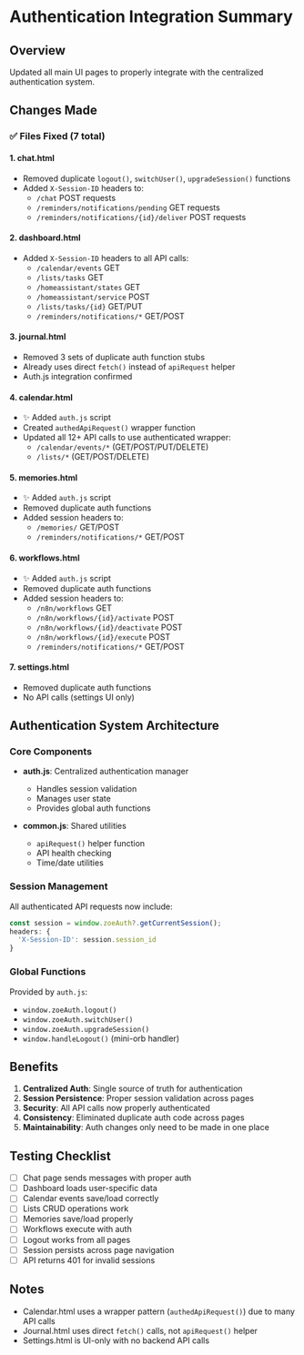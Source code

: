 # Authentication Integration Summary

## Overview
Updated all main UI pages to properly integrate with the centralized authentication system.

## Changes Made

### ✅ Files Fixed (7 total)

#### 1. **chat.html**
- Removed duplicate `logout()`, `switchUser()`, `upgradeSession()` functions
- Added `X-Session-ID` headers to:
  - `/chat` POST requests
  - `/reminders/notifications/pending` GET requests
  - `/reminders/notifications/{id}/deliver` POST requests

#### 2. **dashboard.html**
- Added `X-Session-ID` headers to all API calls:
  - `/calendar/events` GET
  - `/lists/tasks` GET
  - `/homeassistant/states` GET
  - `/homeassistant/service` POST
  - `/lists/tasks/{id}` GET/PUT
  - `/reminders/notifications/*` GET/POST

#### 3. **journal.html**
- Removed 3 sets of duplicate auth function stubs
- Already uses direct `fetch()` instead of `apiRequest` helper
- Auth.js integration confirmed

#### 4. **calendar.html**
- ✨ Added `auth.js` script
- Created `authedApiRequest()` wrapper function
- Updated all 12+ API calls to use authenticated wrapper:
  - `/calendar/events/*` (GET/POST/PUT/DELETE)
  - `/lists/*` (GET/POST/DELETE)

#### 5. **memories.html**
- ✨ Added `auth.js` script
- Removed duplicate auth functions
- Added session headers to:
  - `/memories/` GET/POST
  - `/reminders/notifications/*` GET/POST

#### 6. **workflows.html**
- ✨ Added `auth.js` script
- Removed duplicate auth functions
- Added session headers to:
  - `/n8n/workflows` GET
  - `/n8n/workflows/{id}/activate` POST
  - `/n8n/workflows/{id}/deactivate` POST
  - `/n8n/workflows/{id}/execute` POST
  - `/reminders/notifications/*` GET/POST

#### 7. **settings.html**
- Removed duplicate auth functions
- No API calls (settings UI only)

## Authentication System Architecture

### Core Components
- **auth.js**: Centralized authentication manager
  - Handles session validation
  - Manages user state
  - Provides global auth functions
  
- **common.js**: Shared utilities
  - `apiRequest()` helper function
  - API health checking
  - Time/date utilities

### Session Management
All authenticated API requests now include:
```javascript
const session = window.zoeAuth?.getCurrentSession();
headers: {
  'X-Session-ID': session.session_id
}
```

### Global Functions
Provided by `auth.js`:
- `window.zoeAuth.logout()`
- `window.zoeAuth.switchUser()`
- `window.zoeAuth.upgradeSession()`
- `window.handleLogout()` (mini-orb handler)

## Benefits

1. **Centralized Auth**: Single source of truth for authentication
2. **Session Persistence**: Proper session validation across pages
3. **Security**: All API calls now properly authenticated
4. **Consistency**: Eliminated duplicate auth code across pages
5. **Maintainability**: Auth changes only need to be made in one place

## Testing Checklist

- [ ] Chat page sends messages with proper auth
- [ ] Dashboard loads user-specific data
- [ ] Calendar events save/load correctly
- [ ] Lists CRUD operations work
- [ ] Memories save/load properly
- [ ] Workflows execute with auth
- [ ] Logout works from all pages
- [ ] Session persists across page navigation
- [ ] API returns 401 for invalid sessions

## Notes

- Calendar.html uses a wrapper pattern (`authedApiRequest()`) due to many API calls
- Journal.html uses direct `fetch()` calls, not `apiRequest()` helper
- Settings.html is UI-only with no backend API calls

